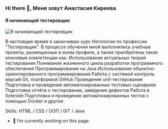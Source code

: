 ### Hi there 👋, Меня зовут Анастасия Киреева

#### Я начинающий тестировщик
![Я начинающий тестировщик](https://arturssmirnovs.github.io/github-profile-readme-generator/images/banner.png)

В настоящее время я заканчиваю курс Нетологии по профессии "Тестировщик". В процессе обучения мной выполнялись учебные проекты, размещенные в моем профиле, а также приобретены такие ключевые компетенции как:
Использование актуальных теорий тестирования
Понимание жизненного цикла разработки программного обеспечения
Программирование на Java
Использование объектно-ориентированного программирования
Работа с системой контроль версий Git, платформой GitHub
Проведение unit-тестирования
Подготовка и проведение автоматизированных тестовых сценариев
Подготовка отчёта о тестировании, заведение дефектов
Работа в Selenide
Подготовка и проведение автоматизированных тестов с помощью Docker
и другие

Skills: HTML / CSS / ООП / GIT / Java

- 🔭 I’m currently working on this page. 





